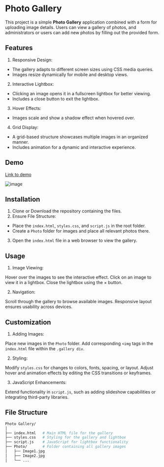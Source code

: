 # Photo Gallery

This project is a simple **Photo Gallery** application combined with a form for uploading image details. Users can view a gallery of photos, and administrators or users can add new photos by filling out the provided form.


## Features

1. Responsive Design:

- The gallery adapts to different screen sizes using CSS media queries.
- Images resize dynamically for mobile and desktop views.
  
2. Interactive Lightbox:

- Clicking an image opens it in a fullscreen lightbox for better viewing.
- Includes a close button to exit the lightbox.

3. Hover Effects:

- Images scale and show a shadow effect when hovered over.

4. Grid Display:

- A grid-based structure showcases multiple images in an organized manner.
- Includes animation for a dynamic and interactive experience.


## Demo
[Link to demo](https://lf36l9.csb.app/)

![image](https://github.com/user-attachments/assets/47833e95-c698-4862-beb1-1fb2c45f084a)


## Installation

1. Clone or Download the repository containing the files.
2. Ensure File Structure:
- Place the `index.html`, `styles.css`, and `script.js` in the root folder.
- Create a `Photo` folder for images and place all relevant photos there.
3. Open the `index.html` file in a web browser to view the gallery.

## Usage

1. Image Viewing:

Hover over the images to see the interactive effect.
Click on an image to view it in a lightbox.
Close the lightbox using the × button.

2. Navigation:

Scroll through the gallery to browse available images.
Responsive layout ensures usability across devices.


## Customization
1. Adding Images:

Place new images in the `Photo` folder.
Add corresponding `<img` tags in the `index.html` file within the `.gallery div`.

2. Styling:

Modify `styles.css` for changes to colors, fonts, spacing, or layout.
Adjust hover and animation effects by editing the CSS transitions or keyframes.

3. JavaScript Enhancements:

Extend functionality in `script.js`, such as adding slideshow capabilities or integrating third-party libraries.

## File Structure
```graphql
Photo Gallery/
│
├── index.html   # Main HTML file for the gallery
├── styles.css   # Styling for the gallery and lightbox
├── script.js    # JavaScript for lightbox functionality
├── Photo/       # Folder containing all gallery images
│   ├── Image1.jpg
│   ├── Image2.jpg
│   └── ...

```

